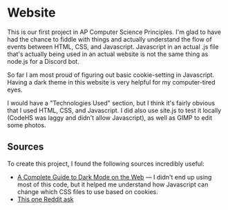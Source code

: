 # Website
This is our first project in AP Computer Science Principles. I'm glad to have had the chance to fiddle with things and actually understand the flow of events between HTML, CSS, and Javascript. Javascript in an actual .js file that's actually being used in an actual website is not the same thing as node.js for a Discord bot. 

So far I am most proud of figuring out basic cookie-setting in Javascript. Having a dark theme in this website is very helpful for my computer-tired eyes. 

I would have a "Technologies Used" section, but I think it's fairly obvious that I used HTML, CSS, and Javascript. I did also use site.js to test it locally (CodeHS was laggy and didn't allow Javascript), as well as GIMP to edit some photos. 

## Sources
To create this project, I found the following sources incredibly useful:
* [A Complete Guide to Dark Mode on the Web](https://css-tricks.com/a-complete-guide-to-dark-mode-on-the-web/) — I didn't end up using most of this code, but it helped me understand how Javascript can change which CSS files to use based on cookies. 
* [This one Reddit ask](https://www.reddit.com/r/GIMP/comments/i89yej/how_do_you_create_a_blur_gradienttapering_blur/) 